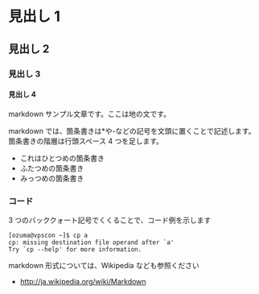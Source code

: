 # 見出し 1

## 見出し 2

### 見出し 3

#### 見出し 4

markdown サンプル文章です。ここは地の文です。

markdown では、箇条書きは\*や-などの記号を文頭に置くことで記述します。箇条書きの階層は行頭スペース 4 つを足します。

- これはひとつめの箇条書き
- ふたつめの箇条書き
- みっつめの箇条書き

### コード

3 つのバッククォート記号でくくることで、コード例を示します

```
[ozuma@vpscon ~]$ cp a
cp: missing destination file operand after `a'
Try `cp --help' for more information.
```

markdown 形式については、Wikipedia なども参照ください

- http://ja.wikipedia.org/wiki/Markdown
